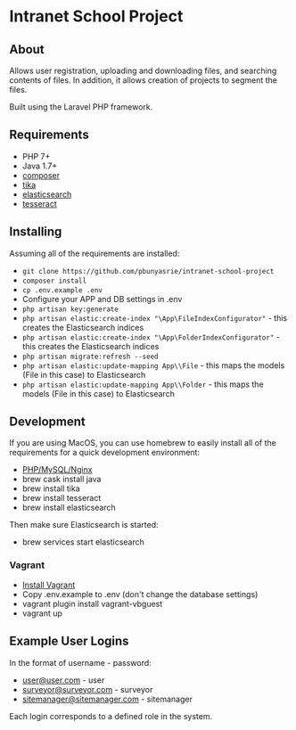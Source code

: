 # Intranet School Project

## About
Allows user registration, uploading and downloading files, and searching contents of files.
In addition, it allows creation of projects to segment the files.

Built using the Laravel PHP framework.

## Requirements
* PHP 7+
* Java 1.7+
* [composer](https://getcomposer.org/)
* [tika](https://tika.apache.org/)
* [elasticsearch](https://www.elastic.co/products/elasticsearch)
* [tesseract](https://github.com/tesseract-ocr/tesseract)

## Installing
Assuming all of the requirements are installed:

* ```git clone https://github.com/pbunyasrie/intranet-school-project```
* ```composer install```
* ```cp .env.example .env```
* Configure your APP and DB settings in .env
* ```php artisan key:generate```
* ```php artisan elastic:create-index "\App\FileIndexConfigurator"``` - this creates the Elasticsearch indices
* ```php artisan elastic:create-index "\App\FolderIndexConfigurator"``` - this creates the Elasticsearch indices
* ```php artisan migrate:refresh --seed```
* ```php artisan elastic:update-mapping App\\File``` - this maps the models (File in this case) to Elasticsearch
* ```php artisan elastic:update-mapping App\\Folder``` - this maps the models (File in this case) to Elasticsearch


## Development
If you are using MacOS, you can use homebrew to easily install all of the requirements for a quick development environment:

* [PHP/MySQL/Nginx](https://laravel.com/docs/5.5/valet#installation)
* brew cask install java
* brew install tika
* brew install tesseract
* brew install elasticsearch

Then make sure Elasticsearch is started:

* brew services start elasticsearch

### Vagrant
* [Install Vagrant](https://www.vagrantup.com/docs/installation/)
* Copy .env.example to .env (don't change the database settings)
* vagrant plugin install vagrant-vbguest
* vagrant up

## Example User Logins
In the format of username - password:

* user@user.com - user
* surveyor@surveyor.com - surveyor
* sitemanager@sitemanager.com - sitemanager

Each login corresponds to a defined role in the system.
